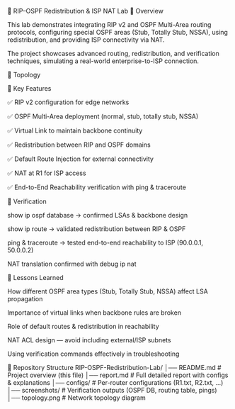 📘 RIP–OSPF Redistribution & ISP NAT Lab
🔹 Overview

This lab demonstrates integrating RIP v2 and OSPF Multi-Area routing protocols, configuring special OSPF areas (Stub, Totally Stub, NSSA), using redistribution, and providing ISP connectivity via NAT.

The project showcases advanced routing, redistribution, and verification techniques, simulating a real-world enterprise-to-ISP connection.

🔹 Topology

🔹 Key Features

✅ RIP v2 configuration for edge networks

✅ OSPF Multi-Area deployment (normal, stub, totally stub, NSSA)

✅ Virtual Link to maintain backbone continuity

✅ Redistribution between RIP and OSPF domains

✅ Default Route Injection for external connectivity

✅ NAT at R1 for ISP access

✅ End-to-End Reachability verification with ping & traceroute

🔹 Verification

show ip ospf database → confirmed LSAs & backbone design

show ip route → validated redistribution between RIP & OSPF

ping & traceroute → tested end-to-end reachability to ISP (90.0.0.1, 50.0.0.2)

NAT translation confirmed with debug ip nat

🔹 Lessons Learned

How different OSPF area types (Stub, Totally Stub, NSSA) affect LSA propagation

Importance of virtual links when backbone rules are broken

Role of default routes & redistribution in reachability

NAT ACL design — avoid including external/ISP subnets

Using verification commands effectively in troubleshooting

🔹 Repository Structure
RIP-OSPF-Redistribution-Lab/
│── README.md        # Project overview (this file)
│── report.md        # Full detailed report with configs & explanations
│── configs/         # Per-router configurations (R1.txt, R2.txt, ...)
│── screenshots/     # Verification outputs (OSPF DB, routing table, pings)
│── topology.png     # Network topology diagram
